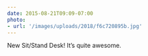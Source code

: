 ```yaml
---
date: 2015-08-21T09:09-07:00
photo:
- url: '/images/uploads/2018/f6c720895b.jpg'
---
```

New Sit/Stand Desk! It’s quite awesome.
